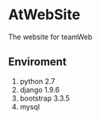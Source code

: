 # AtWebSite

The website for teamWeb

## Enviroment

1. python 2.7
2. django 1.9.6
3. bootstrap 3.3.5
4. mysql






